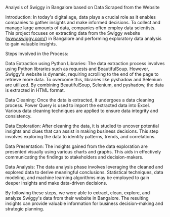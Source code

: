 Analysis of Swiggy in Bangalore based on Data Scraped from the Website

Introduction:
In today's digital age, data plays a crucial role as it enables companies to gather insights and make informed decisions. To collect and manage large amounts of data, companies often employ data scientists. This project focuses on extracting data from the Swiggy website (www.swiggy.com/) in Bangalore and performing exploratory data analysis to gain valuable insights.

Steps Involved in the Process:

Data Extraction using Python Libraries:
The data extraction process involves using Python libraries such as requests and BeautifulSoup. However, Swiggy's website is dynamic, requiring scrolling to the end of the page to retrieve more data. To overcome this, libraries like pyshadow and Selenium are utilized. By combining BeautifulSoup, Selenium, and pyshadow, the data is extracted in HTML format.

Data Cleaning:
Once the data is extracted, it undergoes a data cleaning process. Power Query is used to import the extracted data into Excel. Various data cleaning techniques are applied to ensure data integrity and consistency.

Data Exploration:
After cleaning the data, it is studied to uncover potential insights and clues that can assist in making business decisions. This step involves exploring the data to identify patterns, trends, and correlations.

Data Presentation:
The insights gained from the data exploration are presented visually using various charts and graphs. This aids in effectively communicating the findings to stakeholders and decision-makers.

Data Analysis:
The data analysis phase involves leveraging the cleaned and explored data to derive meaningful conclusions. Statistical techniques, data modeling, and machine learning algorithms may be employed to gain deeper insights and make data-driven decisions.

By following these steps, we were able to extract, clean, explore, and analyze Swiggy's data from their website in Bangalore. The resulting insights can provide valuable information for business decision-making and strategic planning.
